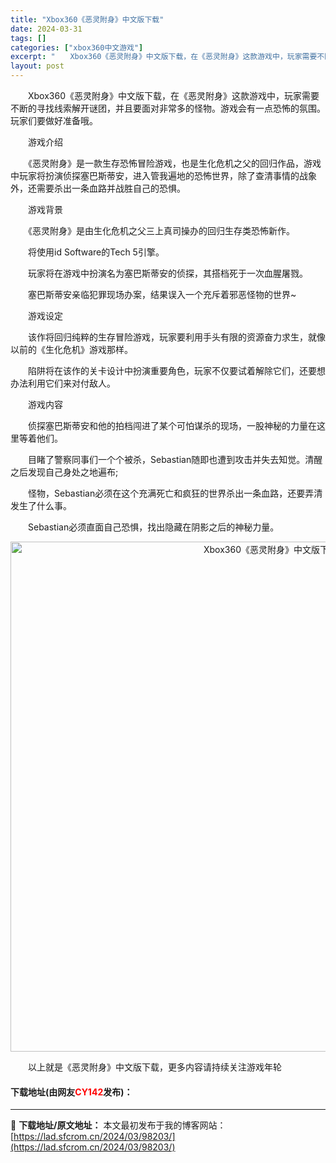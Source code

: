 ```yaml
---
title: "Xbox360《恶灵附身》中文版下载"
date: 2024-03-31
tags: []
categories: ["xbox360中文游戏"]
excerpt: "　　Xbox360《恶灵附身》中文版下载，在《恶灵附身》这款游戏中，玩家需要不断的寻找线索解开谜团，并且要面对非常多的怪物。游戏会有一点恐怖的氛围。玩家们要做好准备哦。 　　游戏介绍 　　《恶灵附身》是一款生存恐怖冒险游戏，也是生化危机之父的回归作品，游戏中玩家将扮演侦探塞巴斯蒂安，进入管我遍地的恐&hellip;"
layout: post
---
```


 <p>　　Xbox360《恶灵附身》中文版下载，在《恶灵附身》这款游戏中，玩家需要不断的寻找线索解开谜团，并且要面对非常多的怪物。游戏会有一点恐怖的氛围。玩家们要做好准备哦。</p> <p>　　游戏介绍</p> <p>　　《恶灵附身》是一款生存恐怖冒险游戏，也是生化危机之父的回归作品，游戏中玩家将扮演侦探塞巴斯蒂安，进入管我遍地的恐怖世界，除了查清事情的战象外，还需要杀出一条血路并战胜自己的恐惧。</p> <p>　　游戏背景</p> <p>　　《恶灵附身》是由生化危机之父三上真司操办的回归生存类恐怖新作。</p> <p>　　将使用id Software的Tech 5引擎。</p> <p>　　玩家将在游戏中扮演名为塞巴斯蒂安的侦探，其搭档死于一次血腥屠戮。</p> <p>　　塞巴斯蒂安亲临犯罪现场办案，结果误入一个充斥着邪恶怪物的世界~</p> <p>　　游戏设定</p> <p>　　该作将回归纯粹的生存冒险游戏，玩家要利用手头有限的资源奋力求生，就像以前的《生化危机》游戏那样。</p> <p>　　陷阱将在该作的关卡设计中扮演重要角色，玩家不仅要试着解除它们，还要想办法利用它们来对付敌人。</p> <p>　　游戏内容</p> <p>　　侦探塞巴斯蒂安和他的拍档闯进了某个可怕谋杀的现场，一股神秘的力量在这里等着他们。</p> <p>　　目睹了警察同事们一个个被杀，Sebastian随即也遭到攻击并失去知觉。清醒之后发现自己身处之地遍布;</p> <p>　　怪物，Sebastian必须在这个充满死亡和疯狂的世界杀出一条血路，还要弄清发生了什么事。</p> <p>　　Sebastian必须直面自己恐惧，找出隐藏在阴影之后的神秘力量。</p> <p align="center"><img align="" border="0" src="https://lad.sfcrom.cn/wp-content/uploads/2024/03/20240330_66083fd63ef11.jpg" width="816" alt="Xbox360《恶灵附身》中文版下载" /></p> <p>　　以上就是《恶灵附身》中文版下载，更多内容请持续关注游戏年轮</p> <p><h4>下载地址(由网友<font color="red">CY142</font>发布)：</h4></p> 

---
📖 **下载地址/原文地址：** 本文最初发布于我的博客网站：[https://lad.sfcrom.cn/2024/03/98203/](https://lad.sfcrom.cn/2024/03/98203/)
